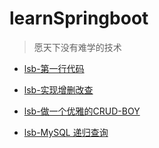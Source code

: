 # learnSpringboot
> 愿天下没有难学的技术

- [lsb-第一行代码](/lsb-helloworld)

- [lsb-实现增删改查](/lsb-crub)

- [lsb-做一个优雅的CRUD-BOY](/lsb-crub-plus)

- [lsb-MySQL 递归查询](/lsb-digui)
